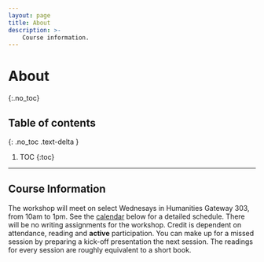 ```yaml
---
layout: page
title: About
description: >-
    Course information.
---
```


# About
{:.no_toc}

## Table of contents
{: .no_toc .text-delta }

1. TOC
{:toc}

---


## Course Information 

The workshop will meet on select Wednesays in Humanities Gateway 303, from 10am to 1pm. See the [calendar](##calendar) below for a detailed schedule. There will be no writing assignments for the workshop. Credit is dependent on attendance, reading and **active** participation. You can make up for a missed session by preparing a kick-off presentation the next session. The readings for every session are roughly equivalent to a short book.

